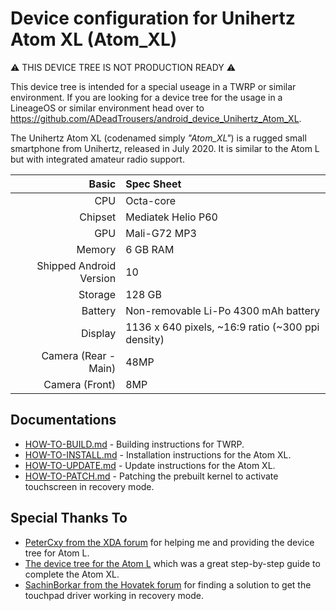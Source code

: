 Device configuration for Unihertz Atom XL (Atom_XL)
=================================================
:warning: THIS DEVICE TREE IS NOT PRODUCTION READY :warning: 

This device tree is intended for a special useage in a TWRP or similar environment.
If you are looking for a device tree for the usage in a LineageOS or similar environment head over to https://github.com/ADeadTrousers/android_device_Unihertz_Atom_XL.

The Unihertz Atom XL (codenamed simply _"Atom_XL"_) is a rugged small smartphone from Unihertz, released in July 2020. It is similar to the Atom L but with integrated amateur radio support.

| Basic                   | Spec Sheet                                                                                                                     |
| -----------------------:|:------------------------------------------------------------------------------------------------------------------------------ |
| CPU                     | Octa-core                                                                                                                      |
| Chipset                 | Mediatek Helio P60                                                                                                             |
| GPU                     | Mali-G72 MP3                                                                                                                   |
| Memory                  | 6 GB RAM                                                                                                                       |
| Shipped Android Version | 10                                                                                                                             |
| Storage                 | 128 GB                                                                                                                         |
| Battery                 | Non-removable Li-Po 4300 mAh battery                                                                                           |
| Display                 | 1136 x 640 pixels, ~16:9 ratio (~300 ppi density)                                                                              |
| Camera (Rear - Main)    | 48MP                                                                                                                           |
| Camera (Front)          | 8MP                                                                                                                            |

## Documentations

- [HOW-TO-BUILD.md](https://github.com/ADeadTrousers/twrp_device_Unihertz_Atom_XL/blob/master/docs/HOW-TO-BUILD.md) - Building instructions for TWRP.
- [HOW-TO-INSTALL.md](https://github.com/ADeadTrousers/twrp_device_Unihertz_Atom_XL/blob/master/docs/HOW-TO-INSTALL.md) - Installation instructions for the Atom XL.
- [HOW-TO-UPDATE.md](https://github.com/ADeadTrousers/twrp_device_Unihertz_Atom_XL/blob/master/docs/HOW-TO-UPDATE.md) - Update instructions for the Atom XL.
- [HOW-TO-PATCH.md](https://github.com/ADeadTrousers/twrp_device_Unihertz_Atom_XL/blob/master/docs/HOW-TO-PATCH.md) - Patching the prebuilt kernel to activate touchscreen in recovery mode.

## Special Thanks To

- [PeterCxy from the XDA forum](https://forum.xda-developers.com/member.php?u=5351691) for helping me and providing the device tree for Atom L.
- [The device tree for the Atom L](https://cgit.typeblog.net/android/device/unihertz/Atom_L/) which was a great step-by-step guide to complete the Atom XL.
- [SachinBorkar from the Hovatek forum](https://forum.hovatek.com/thread-27132.html) for finding a solution to get the touchpad driver working in recovery mode.

